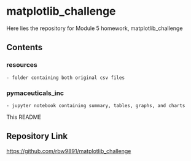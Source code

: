 # matplotlib_challenge

Here lies the repository for Module 5 homework, matplotlib_challenge

## Contents

### resources

    - folder containing both original csv files

### pymaceuticals_inc
    
    - jupyter notebook containing summary, tables, graphs, and charts

This README

## Repository Link

https://github.com/rbw9891/matplotlib_challenge
